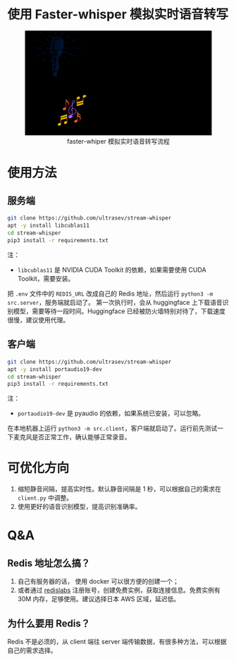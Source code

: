 
# 使用 Faster-whisper 模拟实时语音转写

<figure style="text-align: center; radius:10pt">
    <img src="docs/flow.gif" width=789pt radius=10pt>
    <figcaption style="text-align:center"> faster-whiper 模拟实时语音转写流程 </figcaption>
</figure>


# 使用方法
## 服务端
```bash
git clone https://github.com/ultrasev/stream-whisper
apt -y install libcublas11
cd stream-whisper
pip3 install -r requirements.txt
```

注：
- `libcublas11` 是 NVIDIA CUDA Toolkit 的依赖，如果需要使用 CUDA Toolkit，需要安装。

把 `.env` 文件中的 `REDIS_URL` 改成自己的 Redis 地址，然后运行 `python3 -m src.server`，服务端就启动了。
第一次执行时，会从 huggingface 上下载语音识别模型，需要等待一段时间。Huggingface 已经被防火墙特别对待了，下载速度很慢，建议使用代理。


## 客户端
```bash
git clone https://github.com/ultrasev/stream-whisper
apt -y install portaudio19-dev
cd stream-whisper
pip3 install -r requirements.txt
```

注：
- `portaudio19-dev` 是 pyaudio 的依赖，如果系统已安装，可以忽略。

在本地机器上运行 `python3 -m src.client`，客户端就启动了。运行前先测试一下麦克风是否正常工作，确认能够正常录音。 

# 可优化方向
1. 缩短静音间隔，提高实时性。默认静音间隔是 1 秒，可以根据自己的需求在 `client.py` 中调整。
2. 使用更好的语音识别模型，提高识别准确率。

# Q&A
## Redis 地址怎么搞？
1. 自己有服务器的话， 使用 docker 可以很方便的创建一个；
2. 或者通过 [redislabs](https://app.redislabs.com/#/) 注册账号，创建免费实例，获取连接信息。免费实例有 30M 内存，足够使用。建议选择日本 AWS 区域，延迟低。

## 为什么要用 Redis？
Redis 不是必须的，从 client 端往 server 端传输数据，有很多种方法，可以根据自己的需求选择。

